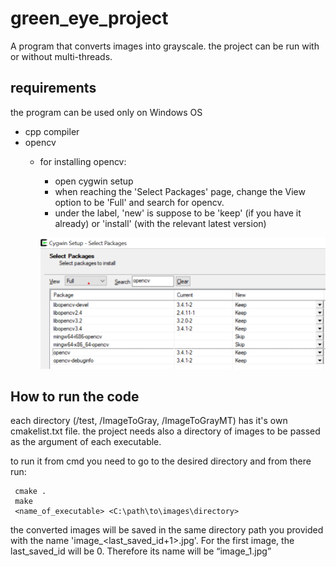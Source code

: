 # green_eye_project
A program that converts images into grayscale. the project can be run with or without multi-threads.

## requirements
 the program can be used only on Windows OS
 - cpp compiler
 - opencv
      - for installing opencv:
          - open cygwin setup
          - when reaching the 'Select Packages' page, change the View option to be 'Full' and search for opencv.
          - under the label, 'new' is suppose to be 'keep' (if you have it already) or 'install' (with the relevant latest version)
          
          ![opencv insalation](utils/opencv_setup.png)
        
 

## How to run the code
each directory (/test, /ImageToGray, /ImageToGrayMT) has it's own cmakelist.txt file.
the project needs also a directory of images to be passed as the argument of each executable.

to run it from cmd you need to go to the desired directory and from there run:

     
     cmake .
     make
     <name_of_executable> <C:\path\to\images\directory>
     
the converted images will be saved in the same directory path you provided with the name 'image_<last_saved_id+1>.jpg'.
For the first image, the last_saved_id will be 0. Therefore its name will be “image_1.jpg” 
